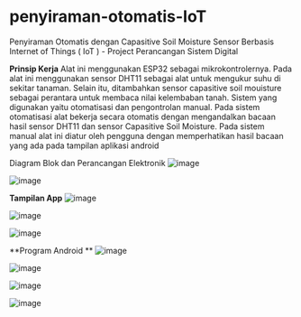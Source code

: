 # penyiraman-otomatis-IoT
Penyiraman Otomatis dengan Capasitive Soil Moisture Sensor Berbasis Internet of Things ( IoT ) - Project Perancangan Sistem Digital


**Prinsip Kerja**
Alat ini menggunakan ESP32 sebagai mikrokontrolernya. Pada alat ini menggunakan sensor DHT11 sebagai alat untuk mengukur suhu di sekitar tanaman. Selain itu, ditambahkan sensor capasitive soil mouisture sebagai perantara untuk membaca nilai kelembaban tanah. Sistem yang digunakan yaitu otomatisasi dan pengontrolan manual. Pada sistem otomatisasi alat bekerja secara otomatis dengan mengandalkan bacaan hasil sensor DHT11 dan sensor Capasitive Soil Moisture. Pada sistem manual alat ini diatur oleh pengguna dengan memperhatikan hasil bacaan yang ada pada tampilan aplikasi android

Diagram Blok dan Perancangan Elektronik
![image](https://github.com/user-attachments/assets/f3212177-9c0b-41c7-8224-c720f85c1644)

![image](https://github.com/user-attachments/assets/3f286f30-2e18-4047-8d8b-c8d7aae19cfa)

**Tampilan App**
![image](https://github.com/user-attachments/assets/0e4b93cd-0892-4107-b60b-5f8dd096cb79)

![image](https://github.com/user-attachments/assets/9cfd9fbf-c0b1-4a55-80a2-f4d1640e27ec)

![image](https://github.com/user-attachments/assets/38afeaee-850c-4933-8169-4c8e040efdbe)

**Program Android **
![image](https://github.com/user-attachments/assets/2cacc6cc-71a2-426b-9ed6-ae1b0fa586a4)

![image](https://github.com/user-attachments/assets/05413d43-7b00-4525-9936-e5c4677332d2)

![image](https://github.com/user-attachments/assets/f676c87e-8a48-4ffc-8341-1fd6a5e4ca24)

![image](https://github.com/user-attachments/assets/710d41ba-73e1-4950-ae5f-d76d2e967a91)






